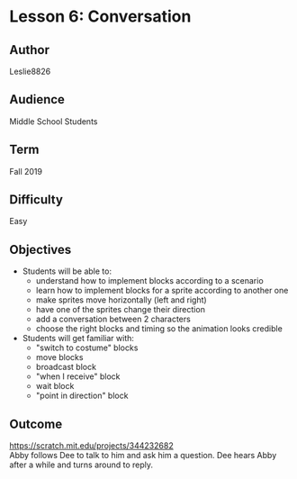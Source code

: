 # Lesson 6: Conversation

## Author
Leslie8826

## Audience 
Middle School Students

## Term
Fall 2019

## Difficulty
Easy

## Objectives
  - Students will be able to: 
       * understand how to implement blocks according to a scenario
       * learn how to implement blocks for a sprite according to another one
       * make sprites move horizontally (left and right)
       * have one of the sprites change their direction
       * add a conversation between 2 characters
       * choose the right blocks and timing so the animation looks credible
  - Students will get familiar with:
       * "switch to costume" blocks
       * move blocks
       * broadcast block
       * "when I receive" block
       * wait block
       * "point in direction" block

## Outcome
https://scratch.mit.edu/projects/344232682 <br>
Abby follows Dee to talk to him and ask him a question. Dee hears Abby after a while and turns around to reply.
